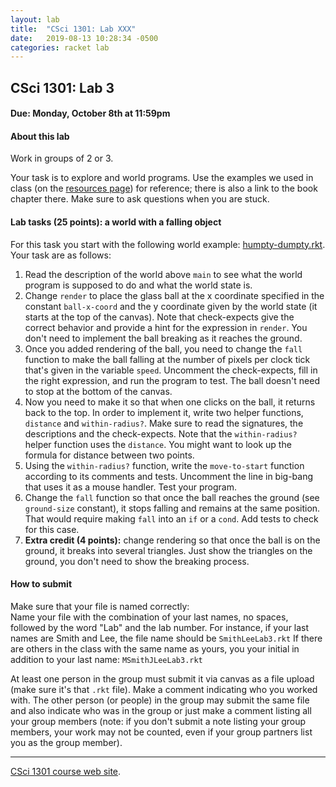 ```yaml
---
layout: lab
title:  "CSci 1301: Lab XXX"
date:   2019-08-13 10:28:34 -0500
categories: racket lab
---
```


CSci 1301: Lab 3
----------------

#### Due: Monday, October 8th at 11:59pm

#### About this lab

Work in groups of 2 or 3.

Your task is to explore and world programs. Use the examples we used in
class (on the [resources page](../resources.html)) for reference; there
is also a link to the book chapter there. Make sure to ask questions
when you are stuck.

#### Lab tasks (25 points): a world with a falling object

For this task you start with the following world example:
[humpty-dumpty.rkt](../examples/humpty-dumpty.rkt). Your task are as
follows:

1.  Read the description of the world above `main` to see what the world
    program is supposed to do and what the world state is.
2.  Change `render` to place the glass ball at the x coordinate
    specified in the constant `ball-x-coord` and the y coordinate given
    by the world state (it starts at the top of the canvas). Note that
    check-expects give the correct behavior and provide a hint for the
    expression in `render`. You don\'t need to implement the ball
    breaking as it reaches the ground.
3.  Once you added rendering of the ball, you need to change the `fall`
    function to make the ball falling at the number of pixels per clock
    tick that\'s given in the variable `speed`. Uncomment the
    check-expects, fill in the right expression, and run the program to
    test. The ball doesn\'t need to stop at the bottom of the canvas.
4.  Now you need to make it so that when one clicks on the ball, it
    returns back to the top. In order to implement it, write two helper
    functions, `distance` and `within-radius?`. Make sure to read the
    signatures, the descriptions and the check-expects. Note that the
    `within-radius?` helper function uses the `distance`. You might want
    to look up the formula for distance between two points.
5.  Using the `within-radius?` function, write the `move-to-start`
    function according to its comments and tests. Uncomment the line in
    big-bang that uses it as a mouse handler. Test your program.
6.  Change the `fall` function so that once the ball reaches the ground
    (see `ground-size` constant), it stops falling and remains at the
    same position. That would require making `fall` into an `if` or a
    `cond`. Add tests to check for this case.
7.  **Extra credit (4 points):** change rendering so that once the ball
    is on the ground, it breaks into several triangles. Just show the
    triangles on the ground, you don\'t need to show the breaking
    process.

#### How to submit

Make sure that your file is named correctly:\
Name your file with the combination of your last names, no spaces,
followed by the word \"Lab\" and the lab number. For instance, if your
last names are Smith and Lee, the file name should be `SmithLeeLab3.rkt`
If there are others in the class with the same name as yours, you your
initial in addition to your last name: `MSmithJLeeLab3.rkt`

At least one person in the group must submit it via canvas as a file
upload (make sure it\'s that `.rkt` file). Make a comment indicating who
you worked with. The other person (or people) in the group may submit
the same file and also indicate who was in the group or just make a
comment listing all your group members (note: if you don\'t submit a
note listing your group members, your work may not be counted, even if
your group partners list you as the group member).

------------------------------------------------------------------------

[CSci 1301 course web site](../index.html).

